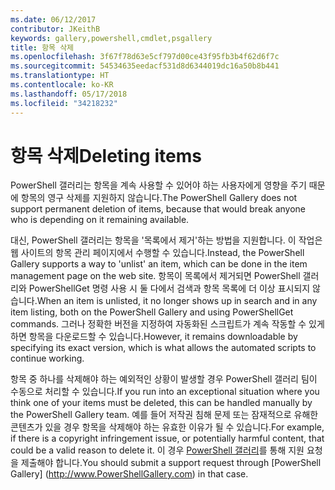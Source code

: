 ```yaml
---
ms.date: 06/12/2017
contributor: JKeithB
keywords: gallery,powershell,cmdlet,psgallery
title: 항목 삭제
ms.openlocfilehash: 3f67f78d63e5cf797d00ce43f95fb3b4f62d6f7c
ms.sourcegitcommit: 54534635eedacf531d8d6344019dc16a50b8b441
ms.translationtype: HT
ms.contentlocale: ko-KR
ms.lasthandoff: 05/17/2018
ms.locfileid: "34218232"
---
```

# <a name="deleting-items"></a><span data-ttu-id="8b7b4-103">항목 삭제</span><span class="sxs-lookup"><span data-stu-id="8b7b4-103">Deleting items</span></span>

<span data-ttu-id="8b7b4-104">PowerShell 갤러리는 항목을 계속 사용할 수 있어야 하는 사용자에게 영향을 주기 때문에 항목의 영구 삭제를 지원하지 않습니다.</span><span class="sxs-lookup"><span data-stu-id="8b7b4-104">The PowerShell Gallery does not support permanent deletion of items, because that would break anyone who is depending on it remaining available.</span></span>

<span data-ttu-id="8b7b4-105">대신, PowerShell 갤러리는 항목을 '목록에서 제거'하는 방법을 지원합니다. 이 작업은 웹 사이트의 항목 관리 페이지에서 수행할 수 있습니다.</span><span class="sxs-lookup"><span data-stu-id="8b7b4-105">Instead, the PowerShell Gallery supports a way to 'unlist' an item, which can be done in the item management page on the web site.</span></span>
<span data-ttu-id="8b7b4-106">항목이 목록에서 제거되면 PowerShell 갤러리와 PowerShellGet 명령 사용 시 둘 다에서 검색과 항목 목록에 더 이상 표시되지 않습니다.</span><span class="sxs-lookup"><span data-stu-id="8b7b4-106">When an item is unlisted, it no longer shows up in search and in any item listing, both on the PowerShell Gallery and using PowerShellGet commands.</span></span>
<span data-ttu-id="8b7b4-107">그러나 정확한 버전을 지정하여 자동화된 스크립트가 계속 작동할 수 있게 하면 항목을 다운로드할 수 있습니다.</span><span class="sxs-lookup"><span data-stu-id="8b7b4-107">However, it remains downloadable by specifying its exact version, which is what allows the automated scripts to continue working.</span></span>

<span data-ttu-id="8b7b4-108">항목 중 하나를 삭제해야 하는 예외적인 상황이 발생할 경우 PowerShell 갤러리 팀이 수동으로 처리할 수 있습니다.</span><span class="sxs-lookup"><span data-stu-id="8b7b4-108">If you run into an exceptional situation where you think one of your items must be deleted, this can be handled manually by the PowerShell Gallery team.</span></span>
<span data-ttu-id="8b7b4-109">예를 들어 저작권 침해 문제 또는 잠재적으로 유해한 콘텐츠가 있을 경우 항목을 삭제해야 하는 유효한 이유가 될 수 있습니다.</span><span class="sxs-lookup"><span data-stu-id="8b7b4-109">For example, if there is a copyright infringement issue, or potentially harmful content, that could be a valid reason to delete it.</span></span>
<span data-ttu-id="8b7b4-110">이 경우 [PowerShell 갤러리](http://www.PowerShellGallery.com)를 통해 지원 요청을 제출해야 합니다.</span><span class="sxs-lookup"><span data-stu-id="8b7b4-110">You should submit a support request through [PowerShell Gallery] (http://www.PowerShellGallery.com) in that case.</span></span>